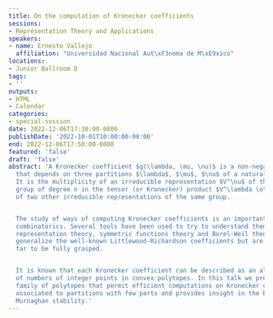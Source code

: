 ```yaml
---
title: On the computation of Kronecker coefficients
sessions:
- Representation Theory and Applications
speakers:
- name: Ernesto Vallejo
  affiliation: "Universidad Nacional Aut\xF3noma de M\xE9xico"
locations:
- Junior Ballroom D
tags:
- ''
outputs:
- HTML
- Calendar
categories:
- special-session
date: 2022-12-06T17:30:00-0800
publishDate: '2022-10-01T10:00:00-08:00'
end: 2022-12-06T17:50:00-0800
featured: 'false'
draft: 'false'
abstract: 'A Kronecker coefficient $g(\lambda, \mu, \nu)$ is a non-negative integer
  that depends on three partitions $\lambda$, $\mu$, $\nu$ of a natural number $n$.
  It is the multiplicity of an irreducible representation $V^\nu$ of the symmetric
  group of degree n in the tensor (or Kronecker) product $V^\lambda \otimes V^\mu$
  of two other irreducible representations of the same group.


  The study of ways of computing Kronecker coefficients is an important topic on algebraic
  combinatorics. Several tools have been used to try to understand them, notably from
  representation theory, symmetric functions theory and Borel-Weil theory. These numbers
  generalize the well-known Littlewood-Richardson coefficients but are still very
  far to be fully grasped.


  It is known that each Kronecker coefficient can be described as an alternating sum
  of numbers of integer points in convex polytopes. In this talk we present a new
  family of polytopes that permit efficient computations on Kronecker coefficients
  associated to partitions with few parts and provides insight in the behavior of
  Murnaghan stability.'
---
```

